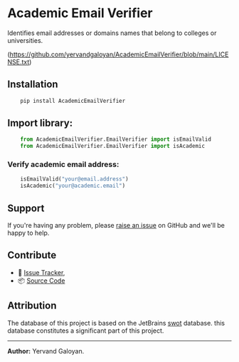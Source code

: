 # Academic Email Verifier
Identifies email addresses or domains names that belong to colleges or universities.

(https://github.com/yervandgaloyan/AcademicEmailVerifier/blob/main/LICENSE.txt)


## Installation
```python
    pip install AcademicEmailVerifier
```

## Import library:
```python
    from AcademicEmailVerifier.EmailVerifier import isEmailValid
    from AcademicEmailVerifier.EmailVerifier import isAcademic
```

### Verify academic email address:
```python
    isEmailValid("your@email.address")
    isAcademic("your@academic.email")
```

## Support ##
If you're having any problem, please [raise an issue](https://github.com/yervandgaloyan/AcademicEmailVerifier/issues/new) on GitHub and we'll be happy to help.


## Contribute ##
- 👾 [Issue Tracker](https://github.com/yervandgaloyan/AcademicEmailVerifier/issues),
- 📦 [Source Code](https://github.com/yervandgaloyan/AcademicEmailVerifier/)


## Attribution ## 
The database of this project is based on the JetBrains [swot](https://github.com/JetBrains/swot) database. this database constitutes a significant part of this project. 

___

**Author:** Yervand Galoyan.